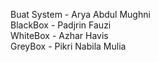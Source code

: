 Buat System - Arya Abdul Mughni  
BlackBox - Padjrin Fauzi  
WhiteBox - Azhar Havis  
GreyBox - Pikri Nabila Mulia  
